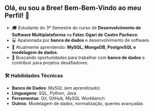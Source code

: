 ## Olá, eu sou a Bree! Bem-Bem-Vindo ao meu Perfil! 👋
- 🎓 Estudante do 3º Semestre do curso de **Desenvolvimento de Software Multiplataforma** na **Fatec Ogari de Castro Pacheco**.
- 💻 Apaixonada por **banco de dados** e desenvolvimento de software.
- 🌱 Atualmente aprendendo: **MySQL, MongoDB, PostgreSQL e modelagem de dados**.
- 🚀 Buscando oportunidades para trabalhar com **banco de dados** e contribuir para projetos desafiadores.

### 🛠️ Habilidades Técnicas
- **Banco de Dados**: MySQL (em aprendizado)
- **Linguagens**: SQL, Python, Java
- **Ferramentas**: Git, GitHub, MySQL Workbench
- **Outros**: Modelagem de dados, normalização, queries avançadas
